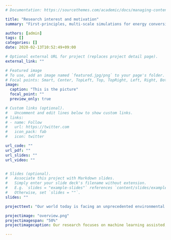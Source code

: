 ```yaml
---
# Documentation: https://sourcethemes.com/academic/docs/managing-content/

title: "Research interest and motivation"
summary: "First-principles, multi-scale simulations for energy conversion and storage."

authors: [admin]
tags: []
categories: []
date: 2020-02-13T10:52:49+09:00

# Optional external URL for project (replaces project detail page).
external_link: ""

# Featured image
# To use, add an image named `featured.jpg/png` to your page's folder.
# Focal points: Smart, Center, TopLeft, Top, TopRight, Left, Right, BottomLeft, Bottom, BottomRight.
image:
  caption: "This is the picture"
  focal_point: ""
  preview_only: true

# Custom links (optional).
#   Uncomment and edit lines below to show custom links.
# links:
# - name: Follow
#   url: https://twitter.com
#   icon_pack: fab
#   icon: twitter

url_code: ""
url_pdf: ""
url_slides: ""
url_video: ""


# Slides (optional).
#   Associate this project with Markdown slides.
#   Simply enter your slide deck's filename without extension.
#   E.g. `slides = "example-slides"` references `content/slides/example-slides.md`.
#   Otherwise, set `slides = ""`.
slides: ""

projecttext: "Our world today is facing an unprecedented environmental challenge, with the energy demand steadily increasing, the CO<sub>2</sub> concentration in the atmosphere reaching record-high levels in the human history, and oil, gas and coal being estimated to last for around 50--100 years. The already initiated global drive towards renewable energies is limited by an efficient and carbon-neutral conversion and storage of electrical and chemical energy. A central role is played by the electrochemical reduction of the greenhouse CO<sub>2</sub> gas (CO<sub>2</sub>R), which offers an environmentally highly valuable route to fuels, but is still not economically feasible due to catalysts exhibiting high overpotentials and poor product selectivity.  At the same time, hydrogen gas, which is essential for the chemical industry, is almost exclusively harvested via carbon-intensive steam reforming. The sustainable alternative, electrochemical water splitting, is again limited by high overpotentials making the process economically intractable. The recent environmental changes have, however, increased the political and economic momentum towards carbon-neutral harvesting and conversion of energy. <br> The main focus of our research group is the computational discovery of economically competitive energy conversion and storage systems, comprising solar cells, batteries, capacitors, fuel cells and electrolyzers. The central challenge is to develop a much more directed and systematic material screening framework based on detailed physical and chemical understanding of the processes and their reaction environment. In particular in the field of electrocatalysis, the discovery of increasingly more complex, nano-structured and multi-component active catalysts has significantly decreased scientific comprehension and lead to a critically high level of experience- and trial-and-error-based search for new materials. Simulations can help in increasing the scientific component in the search for new materials, but are required to be accurate on multiple scales and consider the actual <i>operando</i> environmental conditions of the materials."

projectimage: "overview.png"
projectimagespan: "50%"
projectimagecaption: Our research focuses on machine learning assisted, first-principles and <i>in operando</i> design of energy conversion (electrolyzers, fuel cells), energy harvesting (solar cells) and energy storage (batteries) materials.

---
```

